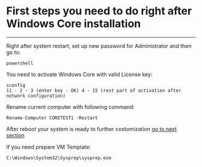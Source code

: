 # First steps you need to do right after Windows Core installation
---

Right after system restart, set up new password for Administrator and then go to:
```
powershell
```
You need to activate Windows Core with valid License key:
```
sconfig
11 - 2 - 3 (enter key - OK) 4 - 15 (rest part of activation after network configuration)
```
Rename current computer with following command:
```
Rename-Computer CORETEST1 -Restart
```
After reboot your system is ready to further costomization
[go to next section](/2_networkConfiguration.md)

If you need prepare VM Template:
```
C:\Windows\System32\Sysprep\sysprep.exe
```